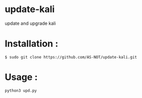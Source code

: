 # update-kali
update and upgrade  kali
# Installation :
```
$ sudo git clone https://github.com/AS-NOT/update-kali.git
```

# Usage :
```
python3 upd.py
```
